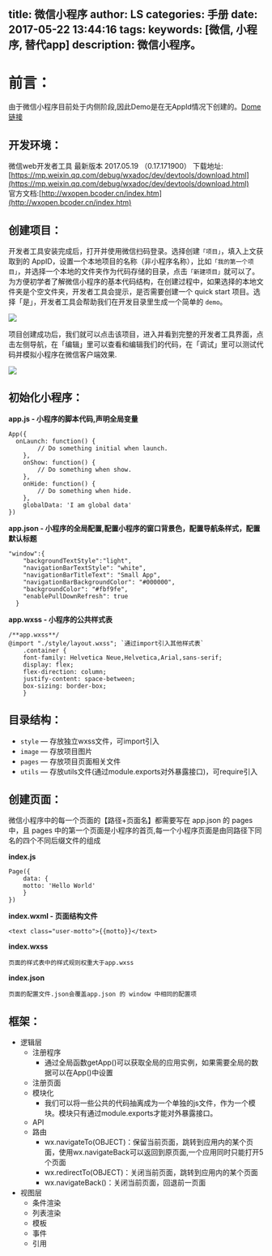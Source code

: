 title: 微信小程序
author: LS
categories: 手册
date: 2017-05-22 13:44:16
tags:
keywords: [微信, 小程序, 替代app]
description: 微信小程序。
---
前言：
=============

由于微信小程序目前处于内侧阶段,因此Demo是在无AppId情况下创建的。[Dome链接](https://github.com/wenlisu/wechatApp)

## 开发环境：

微信web开发者工具 最新版本 2017.05.19 （0.17.171900）
下载地址:[https://mp.weixin.qq.com/debug/wxadoc/dev/devtools/download.html](https://mp.weixin.qq.com/debug/wxadoc/dev/devtools/download.html)  
官方文档:[http://wxopen.bcoder.cn/index.htm](http://wxopen.bcoder.cn/index.htm)

## 创建项目：

开发者工具安装完成后，打开并使用微信扫码登录。选择创建`「项目」`，填入上文获取到的 AppID，设置一个本地项目的名称（非小程序名称），比如`「我的第一个项目」`，并选择一个本地的文件夹作为代码存储的目录，点击`「新建项目」`就可以了。   
为方便初学者了解微信小程序的基本代码结构，在创建过程中，如果选择的本地文件夹是个空文件夹，开发者工具会提示，是否需要创建一个 quick start 项目。选择「是」，开发者工具会帮助我们在开发目录里生成一个简单的 `demo`。

![](http://ww4.sinaimg.cn/large/006tKfTcgy1ffu3b3redzj30gl0dwaao.jpg)

项目创建成功后，我们就可以点击该项目，进入并看到完整的开发者工具界面，点击左侧导航，在「编辑」里可以查看和编辑我们的代码，在「调试」里可以测试代码并模拟小程序在微信客户端效果.

![](http://ww2.sinaimg.cn/large/006tKfTcgy1ffu3bqwjknj30ad0ilq3b.jpg)

## 初始化小程序：

**app.js - 小程序的脚本代码,声明全局变量**

```
App({
  onLaunch: function() { 
        // Do something initial when launch.
    },
    onShow: function() {
        // Do something when show.
    },
    onHide: function() {
        // Do something when hide.
    },
    globalData: 'I am global data'
})
```

**app.json - 小程序的全局配置,配置小程序的窗口背景色，配置导航条样式，配置默认标题**

```
"window":{
    "backgroundTextStyle":"light",
    "navigationBarTextStyle": "white",
    "navigationBarTitleText": "Small App",
    "navigationBarBackgroundColor": "#000000",
    "backgroundColor": "#fbf9fe",
    "enablePullDownRefresh": true
  }
```

**app.wxss - 小程序的公共样式表**

```
/**app.wxss**/
@import "./style/layout.wxss"; `通过import引入其他样式表`
    .container {
    font-family: Helvetica Neue,Helvetica,Arial,sans-serif;
    display: flex;
    flex-direction: column;
    justify-content: space-between;
    box-sizing: border-box;
    } 
```


## 目录结构：

- `style` — 存放独立wxss文件，可import引入
- `image` — 存放项目图片
- `pages` — 存放项目页面相关文件
- `utils` — 存放utils文件(通过module.exports对外暴露接口)，可require引入

## 创建页面：

微信小程序中的每一个页面的【路径+页面名】都需要写在 app.json 的 pages 中，且 pages 中的第一个页面是小程序的首页,每一个小程序页面是由同路径下同名的四个不同后缀文件的组成

**index.js** 

```
Page({
    data: {
    motto: 'Hello World'
    }
})
```

**index.wxml - 页面结构文件**

```
<text class="user-motto">{{motto}}</text>
```

**index.wxss**

```
页面的样式表中的样式规则权重大于app.wxss
```

**index.json**

```
页面的配置文件.json会覆盖app.json 的 window 中相同的配置项
```

## 框架：

- 逻辑层
	+ 注册程序
		- 通过全局函数getApp()可以获取全局的应用实例，如果需要全局的数据可以在App()中设置
	+ 注册页面
	+ 模块化
		- 我们可以将一些公共的代码抽离成为一个单独的js文件，作为一个模块。模块只有通过module.exports才能对外暴露接口。
	+ API
	+ 路由
		- wx.navigateTo(OBJECT)：保留当前页面，跳转到应用内的某个页面，使用wx.navigateBack可以返回到原页面,一个应用同时只能打开5个页面
		- wx.redirectTo(OBJECT)：关闭当前页面，跳转到应用内的某个页面
		- wx.navigateBack()：关闭当前页面，回退前一页面
- 视图层
	+ 条件渲染
	+ 列表渲染
	+ 模板
	+ 事件
	+ 引用